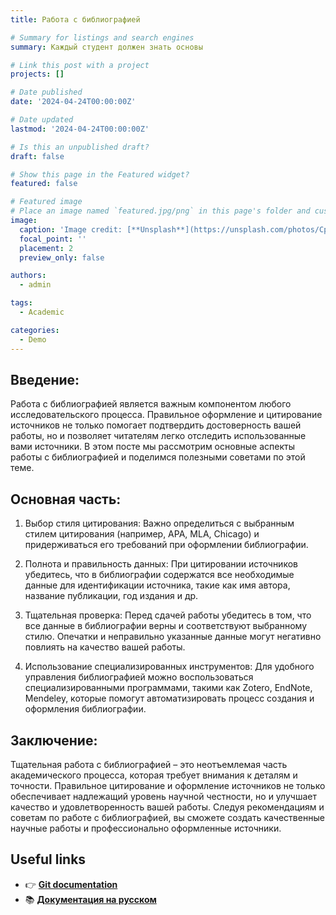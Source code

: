 ```yaml
---
title: Работа с библиографией

# Summary for listings and search engines
summary: Каждый студент должен знать основы

# Link this post with a project
projects: []

# Date published
date: '2024-04-24T00:00:00Z'

# Date updated
lastmod: '2024-04-24T00:00:00Z'

# Is this an unpublished draft?
draft: false

# Show this page in the Featured widget?
featured: false

# Featured image
# Place an image named `featured.jpg/png` in this page's folder and customize its options here.
image:
  caption: 'Image credit: [**Unsplash**](https://unsplash.com/photos/CpkOjOcXdUY)'
  focal_point: ''
  placement: 2
  preview_only: false

authors:
  - admin

tags:
  - Academic

categories:
  - Demo
---
```


## Введение:

Работа с библиографией является важным компонентом любого исследовательского процесса. Правильное оформление и цитирование источников не только помогает подтвердить достоверность вашей работы, но и позволяет читателям легко отследить использованные вами источники. В этом посте мы рассмотрим основные аспекты работы с библиографией и поделимся полезными советами по этой теме.

## Основная часть:

1. Выбор стиля цитирования: Важно определиться с выбранным стилем цитирования (например, APA, MLA, Chicago) и придерживаться его требований при оформлении библиографии.

2. Полнота и правильность данных: При цитировании источников убедитесь, что в библиографии содержатся все необходимые данные для идентификации источника, такие как имя автора, название публикации, год издания и др.

3. Тщательная проверка: Перед сдачей работы убедитесь в том, что все данные в библиографии верны и соответствуют выбранному стилю. Опечатки и неправильно указанные данные могут негативно повлиять на качество вашей работы.

4. Использование специализированных инструментов: Для удобного управления библиографией можно воспользоваться специализированными программами, такими как Zotero, EndNote, Mendeley, которые помогут автоматизировать процесс создания и оформления библиографии.

## Заключение:

Тщательная работа с библиографией – это неотъемлемая часть академического процесса, которая требует внимания к деталям и точности. Правильное цитирование и оформление источников не только обеспечивает надлежащий уровень научной честности, но и улучшает качество и удовлетворенность вашей работы. Следуя рекомендациям и советам по работе с библиографией, вы сможете создать качественные научные работы и профессионально оформленные источники.

## Useful links

- 👉 [**Git documentation**](https://git-scm.com/doc)
- 📚 [**Документация на русском**](https://docs.github.com/ru/get-started/using-git/about-git)


